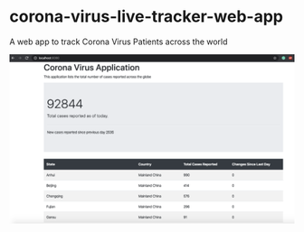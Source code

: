 # corona-virus-live-tracker-web-app
A web app to track Corona Virus Patients across the world


![Alt text](/web-app-screenshot.png?raw=true "Live tracker image")
